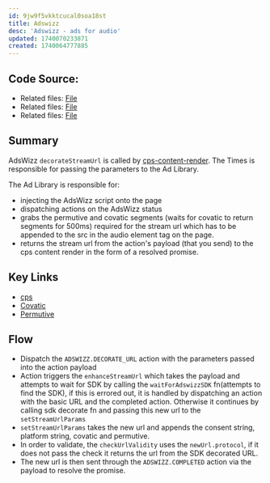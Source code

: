 ```yaml
---
id: 9jw9f5vkktcucal0soa18st
title: Adswizz
desc: 'Adswizz - ads for audio'
updated: 1740070233871
created: 1740064777885
---
```

## Code Source:  
- Related files: [File](/ncu-ad-manager/src/Modules/AdsWizz/AdsWizz.ts)
- Related files: [File](/ncu-ad-manager/src/Modules/AdsWizz/AdsWizz.test.ts)
- Related files: [File](/ncu-ad-manager/src/Modules/AdsWizz/Adswizz.actions.ts)

## Summary
AdsWizz `decorateStreamUrl` is called by [cps-content-render](../../../times/cps-content-render/packages/radio/src/pages/Live/LiveAudioPlayer.tsx). The Times is responsible for passing the parameters to the Ad Library. 

The Ad Library is responsible for: 
- injecting the AdsWizz script onto the page
- dispatching actions on the AdsWizz status
- grabs the permutive and covatic segments (waits for covatic to return segments for 500ms) required for the stream url which has to be appended to the src in the audio element tag on the page. 
- returns the stream url from the action's payload (that you send) to the cps content render in the form of a resolved promise.

## Key Links
- [cps](../../../times/cps-content-render/packages/radio/src/pages/Live/LiveAudioPlayer.tsx)
- [Covatic](/ncu-ad-manager/src/Modules/Covatic/Covatic.ts)
- [Permutive](/ncu-ad-manager/src/Modules/Permutive/Permutive.ts)

## Flow 
- Dispatch the `ADSWIZZ.DECORATE_URL` action with the parameters passed into the action payload
- Action triggers the `enhanceStreamUrl` which takes the payload and attempts to wait for SDK by calling the `waitForAdswizzSDK` fn(attempts to find the SDK), if this is errored out, it is handled by dispatching an action with the basic URL and the completed action. Otherwise it continues by calling sdk decorate fn and passing this new url to the `setStreamUrlParams` 
-  `setStreamUrlParams` takes the new url and appends the consent string, platform string, covatic and permutive. 
- In order to validate, the `checkUrlValidity` uses the `newUrl.protocol`, if it does not pass the check it returns the url from the SDK decorated URL. 
- The new url is then sent through the `ADSWIZZ.COMPLETED` action via the payload to resolve the promise.
